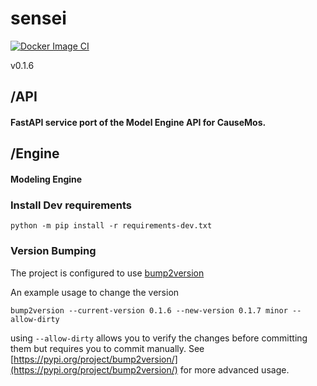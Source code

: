 # sensei
[![Docker Image CI](https://github.com/dojo-modeling/sensei/actions/workflows/docker.yaml/badge.svg)](https://github.com/dojo-modeling/sensei/actions/workflows/docker.yaml)

v0.1.6

## /API

#### FastAPI service port of the Model Engine API for CauseMos.

## /Engine

#### Modeling Engine




### Install Dev requirements

`python -m pip install -r requirements-dev.txt`



### Version Bumping

The project is configured to use [bump2version](https://github.com/c4urself/bump2version)

An example usage to change the version

```
bump2version --current-version 0.1.6 --new-version 0.1.7 minor --allow-dirty
```

using `--allow-dirty` allows you to verify the changes before committing them but requires you to commit manually.
See [https://pypi.org/project/bump2version/](https://pypi.org/project/bump2version/) for more advanced usage.
